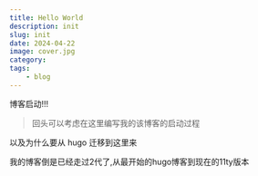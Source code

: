 ```yaml
---
title: Hello World
description: init 
slug: init
date: 2024-04-22
image: cover.jpg
category: 
tags:
    - blog
---
```


博客启动!!!

> 回头可以考虑在这里编写我的该博客的启动过程

以及为什么要从 hugo 迁移到这里来

我的博客倒是已经走过2代了,从最开始的hugo博客到现在的11ty版本
